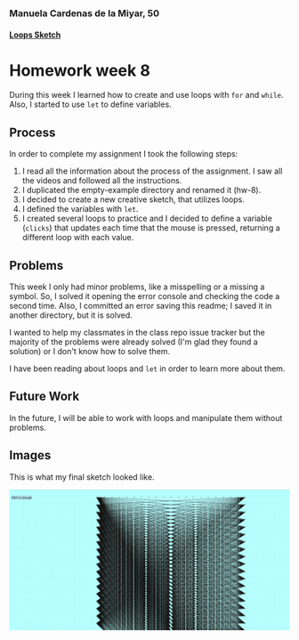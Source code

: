 ### Manuela Cardenas de la Miyar, 50

#### [Loops Sketch](https://dmecam.github.io/120-work/hw-8/)

# Homework week 8

During this week I learned how to create and use loops with `for` and `while`. Also, I started to use `let` to define variables.

## Process

In order to complete my assignment I took the following steps:

1. I read all the information about the process of the assignment. I saw all the videos and followed all the instructions.
2. I duplicated the empty-example directory and renamed it (hw-8).
3. I decided to create a new creative sketch, that utilizes loops.
3. I defined the variables with `let`.
4. I created several loops to practice and I decided to define a variable (`clicks`) that updates each time that the mouse is pressed, returning a different loop with each value.

## Problems

This week I only had minor problems, like a misspelling or a missing a symbol. So, I solved it opening the error console and checking the code a second time. Also, I committed an error saving this readme; I saved it in another directory, but it is solved.

I wanted to help my classmates in the class repo issue tracker but the majority of the problems were already solved (I'm glad they found a solution) or I don't know how to solve them.

I have been reading about loops and `let` in order to learn more about them.

## Future Work

In the future, I will be able to work with loops and manipulate them without problems.

## Images

This is what my final sketch looked like.

![This is my final hw-8 sketch](images/hw-8_image.jpg)
